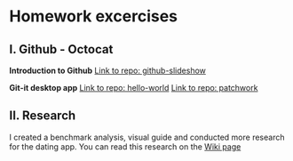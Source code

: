 # Homework excercises
## I. Github - Octocat
**Introduction to Github**
[Link to repo: github-slideshow](https://github.com/KarinMeijvogel/github-slideshow)

**Git-it desktop app**
[Link to repo: hello-world](https://github.com/KarinMeijvogel/hello-world)
[Link to repo: patchwork](https://github.com/KarinMeijvogel/patchwork)

## II. Research
I created a benchmark analysis, visual guide and conducted more research for the dating app. You can read this research on the [Wiki page](https://github.com/KarinMeijvogel/bloktech/wiki)